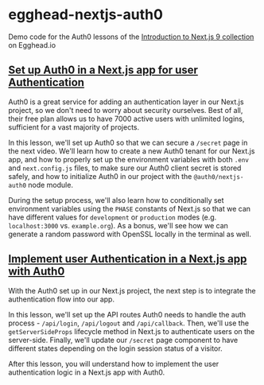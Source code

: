 # egghead-nextjs-auth0
Demo code for the Auth0 lessons of the [Introduction to Next.js 9 collection](https://egghead.io/playlists/introduction-to-next-js-9-9c01?af=dkm3m8) on Egghead.io

## [Set up Auth0 in a Next.js app for user Authentication](https://egghead.io/lessons/react-set-up-auth0-in-a-next-js-app-for-user-authentication?pl=introduction-to-next-js-9-9c01&af=dkm3m8)

Auth0 is a great service for adding an authentication layer in our Next.js project, so we don't need to worry about security ourselves. Best of all, their free plan allows us to have 7000 active users with unlimited logins, sufficient for a vast majority of projects.

In this lesson, we'll set up Auth0 so that we can secure a `/secret` page in the next video. We'll learn how to create a new Auth0 tenant for our Next.js app, and how to properly set up the environment variables with both `.env` and `next.config.js` files, to make sure our Auth0 client secret is stored safely, and how to initialize Auth0 in our project with the `@auth0/nextjs-auth0` node module.

During the setup process, we'll also learn how to conditionally set environment variables using the `PHASE` constants of Next.js so that we can have different values for `development` or `production` modes (e.g. `localhost:3000` vs. `example.org`). As a bonus, we'll see how we can generate a random password with OpenSSL locally in the terminal as well.

## [Implement user Authentication in a Next.js app with Auth0](https://egghead.io/lessons/next-js-implement-user-authentication-in-a-next-js-app-with-auth0?pl=introduction-to-next-js-9-9c01&af=dkm3m8)

With the Auth0 set up in our Next.js project, the next step is to integrate the authentication flow into our app.

In this lesson, we'll set up the API routes Auth0 needs to handle the auth process - `/api/login`, `/api/logout` and `/api/callback`. Then, we'll use the `getServerSideProps` lifecycle method in Next.js to authenticate users on the server-side. Finally, we'll update our `/secret` page component to have different states depending on the login session status of a visitor.

After this lesson, you will understand how to implement the user authentication logic in a Next.js app with Auth0.

